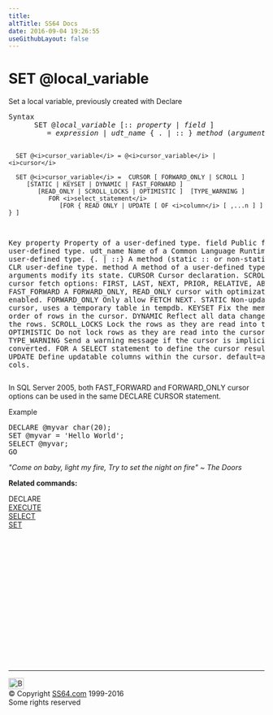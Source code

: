 ```yaml
---
title:
altTitle: SS64 Docs
date: 2016-09-04 19:26:55
useGithubLayout: false
---
```

<!-- #BeginLibraryItem "/Library/head_sql.lbi" --><!-- #EndLibraryItem --><h1>SET @local_variable</h1>
<p>Set a local variable, previously created with Declare</p>
<pre>Syntax
      SET @<i>local_variable</i> [:: <i>property</i> | <i>field</i> ]
         = <i>expression</i> | <i>udt_name</i> { . | :: } <i>method </i>(<i>argument </i>[ ,...<i>n</i> ] ) 

      SET @<i>cursor_variable</i> = @<i>cursor_variable</i> | <i>cursor</i> 

      SET @<i>cursor_variable</i> =  CURSOR [ FORWARD_ONLY | SCROLL ] 
         [STATIC | KEYSET | DYNAMIC | FAST_FORWARD ] 
            [READ_ONLY | SCROLL_LOCKS | OPTIMISTIC ]  [TYPE_WARNING ] 
               FOR <i>select_statement</i> 
                  [FOR { READ ONLY | UPDATE [ OF <i>column</i> [ ,...n ] ] } ]  
 

Key
   property     Property of a user-defined type.
   field        Public field of a user-defined type.
   udt_name     Name of a Common Language Runtime user-defined type.
   {. | ::}     A method (static :: or non-static .) of a CLR user-define type.
   method       A method of a user-defined type, the arguments modify its state.
   CURSOR       Cursor declaration.
   SCROLL       Allow all cursor fetch options: FIRST, LAST, NEXT, PRIOR, RELATIVE, ABSOLUTE.
   FAST_FORWARD A FORWARD_ONLY, READ_ONLY cursor with optimizations enabled.
   FORWARD_ONLY Only allow FETCH NEXT.
   STATIC       Non-updatable cursor, uses a temporary table in tempdb.
   KEYSET       Fix the membership and order of rows in the cursor.
   DYNAMIC      Reflect all data changes made to the rows.
   SCROLL_LOCKS Lock the rows as they are read into the cursor.
   OPTIMISTIC   Do not lock rows as they are read into the cursor.
   TYPE_WARNING Send a warning message if the cursor is implicitly converted.
   FOR          A SELECT statement to define the cursor result set.
   UPDATE       Define updatable columns within the cursor. default=all cols.</pre>

<p>     In SQL Server 2005, both FAST_FORWARD and FORWARD_ONLY cursor options  can be used in the same DECLARE CURSOR statement.</p>
<p>Example</p>
<pre>DECLARE @myvar char(20);<br>SET @myvar = 'Hello World';<br>SELECT @myvar;<br>GO</pre>
<p class="quote"><i>"Come on baby, light my fire,
Try to set the night on fire" ~ The Doors </i></p>
<p><b>Related commands:</b></p>
<p> DECLARE  <br>
  <a href="execute.html">EXECUTE</a><br>
  <a href="select.html">SELECT</a><br>
  <a href="set.html">SET</a></p><!-- #BeginLibraryItem "/Library/foot_sql.lbi" --><p>
<!-- ss64-sql -->
<ins class="adsbygoogle" style="display:inline-block;width:300px;height:250px" data-ad-client="ca-pub-6140977852749469" data-ad-slot="6953563613"></ins>
<script>
(adsbygoogle = window.adsbygoogle || []).push({});
</script></p>
<hr>
<div id="bl" class="footer"><a href="set_var.html#"><img src="../images/top.png" width="30" height="22" alt="Back to the Top"></a></div>
<div id="br" class="footer, tagline">© Copyright <a href="../index.html">SS64.com</a> 1999-2016<br>
Some rights reserved</div><!-- #EndLibraryItem -->

